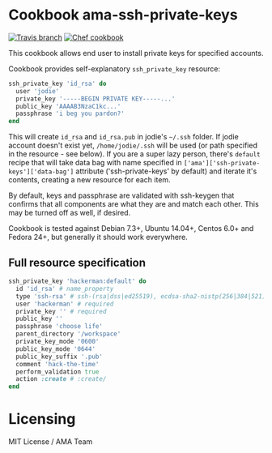 # Cookbook ama-ssh-private-keys

[![Travis branch](https://img.shields.io/travis/ama-team/cookbook-ssh-private-keys/master.svg?style=flat-square)](https://travis-ci.org/ama-team/cookbook-ssh-private-keys)
[![Chef cookbook](https://img.shields.io/cookbook/v/ama-ssh-private-keys.svg?style=flat-square)](https://supermarket.chef.io/cookbooks/ama-ssh-private-keys)

This cookbook allows end user to install private keys for specified 
accounts.

Cookbook provides self-explanatory `ssh_private_key` resource:
 
```ruby
ssh_private_key 'id_rsa' do
  user 'jodie'
  private_key '-----BEGIN PRIVATE KEY-----...'
  public_key 'AAAAB3NzaC1kc...'
  passphrase 'i beg you pardon?'
end
```

This will create `id_rsa` and `id_rsa.pub` in jodie's `~/.ssh` folder. If 
jodie account doesn't exist yet, `/home/jodie/.ssh` will be used (or
path specified in the resource - see below). If you are a super lazy
person, there's `default` recipe that will take data bag with name
specified in `['ama']['ssh-private-keys']['data-bag']` attribute
('ssh-private-keys' by default) and iterate it's contents, creating a
new resource for each item.

By default, keys and passphrase are validated with ssh-keygen that 
confirms that all components are what they are and match each other.
This may be turned off as well, if desired.

Cookbook is tested against Debian 7.3+, Ubuntu 14.04+, Centos 6.0+ 
and Fedora 24+, but generally it should work everywhere.

## Full resource specification

```ruby
ssh_private_key 'hackerman:default' do
  id 'id_rsa' # name_property
  type 'ssh-rsa' # ssh-(rsa|dss|ed25519), ecdsa-sha2-nistp(256|384|521)
  user 'hackerman' # required
  private_key '' # required
  public_key ''
  passphrase 'choose life'
  parent_directory '/workspace'
  private_key_mode '0600'
  public_key_mode '0644'
  public_key_suffix '.pub'
  comment 'hack-the-time'
  perform_validation true
  action :create # :create/
end
```

# Licensing

MIT License / AMA Team
